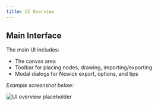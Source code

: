 ```yaml
---
title: UI Overview
---
```


## Main Interface

The main UI includes:

- The canvas area
- Toolbar for placing nodes, drawing, importing/exporting
- Modal dialogs for Newick export, options, and tips

_Example screenshot below:_

![UI overview placeholder](https://via.placeholder.com/800x400?text=UI+Overview)
